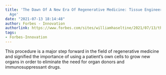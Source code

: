 ```yaml
---
title: 'The Dawn Of A New Era Of Regenerative Medicine: Tissue Engineering Comes Of
  Age'
date: "2021-07-13 18:14:48"
author: Forbes - Innovation
authorlink: https://www.forbes.com/sites/williamhaseltine/2021/07/13/the-dawn-of-a-new-era-of-regenerative-medicine-tissue-engineering-comes-of-age/
tags:
- Forbes-Innovation
---
```

This procedure is a major step forward in the field of regenerative medicine and signified the importance of using a patient’s own cells to grow new organs in order to eliminate the need for organ donors and immunosuppressant drugs.